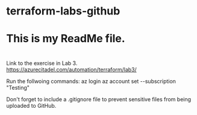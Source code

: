 # terraform-labs-github
#
# This is my ReadMe file.
#
Link to the exercise in Lab 3.  https://azurecitadel.com/automation/terraform/lab3/

Run the follwoing commands:
az login
az account set --subscription "Testing"

Don't forget to include a .gitignore file to prevent sensitive files from being uploaded to GitHub.